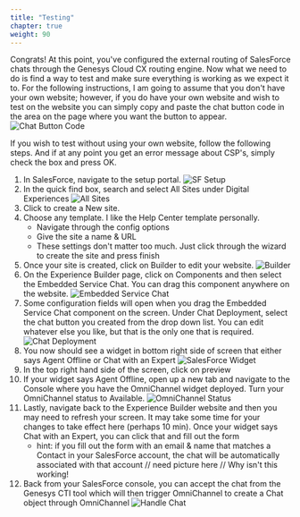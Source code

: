```yaml
---
title: "Testing"
chapter: true
weight: 90
---
```


Congrats! At this point, you've configured the external routing of SalesForce chats through the Genesys Cloud CX routing engine. Now what we need to do is find a way to test and make sure everything is working as we expect it to. For the following instructions, I am going to assume that you don't have your own website; however, if you do have your own website and wish to test on the website you can simply copy and paste the chat button code in the area on the page where you want the button to appear.
![Chat Button Code](/images/chatButtonCode.jpg)

If you wish to test without using your own website, follow the following steps. And if at any point you get an error message about CSP's, simply check the box and press OK. 
1. In SalesForce, navigate to the setup portal. 
![SF Setup](/images/SFSetup.jpg)
2. In the quick find box, search and select All Sites under Digital Experiences
![All Sites](/images/allSites.jpg)
3. Click to create a New site.
4. Choose any template. I like the Help Center template personally. 
    - Navigate through the config options
    - Give the site a name & URL
    - These settings don't matter too much. Just click through the wizard to create the site and press finish
5. Once your site is created, click on Builder to edit your website.
![Builder](/images/builder.jpg)
6. On the Experience Builder page, click on Components and then select the Embedded Service Chat. You can drag this component anywhere on the website.
![Embedded Service Chat](/images/embeddedServiceChat.jpg)
7. Some configuration fields will open when you drag the Embedded Service Chat component on the screen. Under Chat Deployment, select the chat button you created from the drop down list. You can edit whatever else you like, but that is the only one that is required.
![Chat Deployment](/images/chatDeployment.jpg)
8. You now should see a widget in bottom right side of screen that either says Agent Offline or Chat with an Expert
![SalesForce Widget](/images/SFWidget.jpg)
9. In the top right hand side of the screen, click on preview
10. If your widget says Agent Offline, open up a new tab and navigate to the Console where you have the OmniChannel widget deployed. Turn your OmniChannel status to Available.
![OmniChannel Status](/images/omniChannelStatus.jpg)
11. Lastly, navigate back to the Experience Builder website and then you may need to refresh your screen. It may take some time for your changes to take effect here (perhaps 10 min). Once your widget says Chat with an Expert, you can click that and fill out the form
    - hint: if you fill out the form with an email & name that matches a Contact in your SalesForce account, the chat will be automatically associated with that account
    // need picture here
    // Why isn't this working!
12. Back from your SalesForce console, you can accept the chat from the Genesys CTI tool which will then trigger OmniChannel to create a Chat object through OmniChannel
![Handle Chat](/images/handleChat.jpg)

